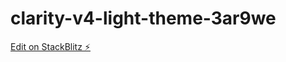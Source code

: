 # clarity-v4-light-theme-3ar9we

[Edit on StackBlitz ⚡️](https://stackblitz.com/edit/clarity-v4-light-theme-3ar9we)